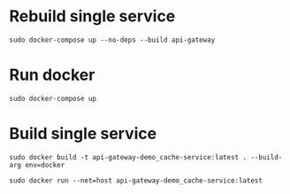 # Rebuild single service

    sudo docker-compose up --no-deps --build api-gateway

# Run docker 

    sudo docker-compose up
    
# Build single service

    sudo docker build -t api-gateway-demo_cache-service:latest . --build-arg env=docker
    
    sudo docker run --net=host api-gateway-demo_cache-service:latest
